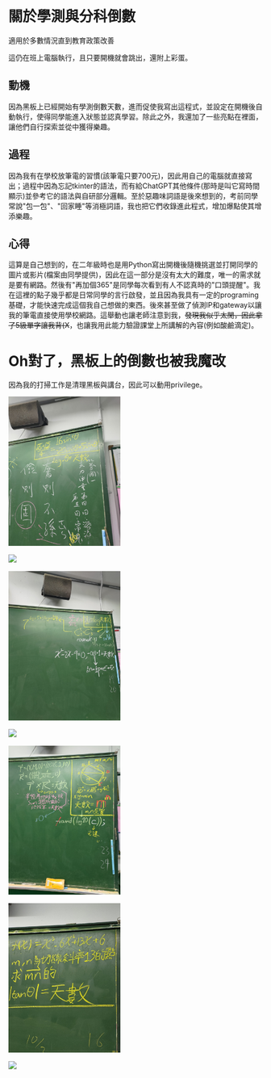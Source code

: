 # 關於學測與分科倒數
適用於多數情況直到教育政策改善

這仍在班上電腦執行，且只要開機就會跳出，還附上彩蛋。

## 動機
因為黑板上已經開始有學測倒數天數，進而促使我寫出這程式，並設定在開機後自動執行，使得同學能進入狀態並認真學習。除此之外，我還加了一些亮點在裡面，讓他們自行探索並從中獲得樂趣。

## 過程
因為我有在學校放筆電的習慣(該筆電只要700元)，因此用自己的電腦就直接寫出；過程中因為忘記tkinter的語法，而有給ChatGPT其他條件(那時是叫它寫時間顯示)並參考它的語法與自研部分邏輯。至於惡趣味詞語是後來想到的，考前同學常說"包一包"、"回家睡"等消極詞語，我也把它們收錄進此程式，增加爆點使其增添樂趣。

## 心得
這算是自己想到的，在二年級時也是用Python寫出開機後隨機挑選並打開同學的圖片或影片(檔案由同學提供)，因此在這一部分是沒有太大的難度，唯一的需求就是要有網路。然後有"再加個365"是同學每次看到有人不認真時的"口頭提醒"。我在這裡的點子幾乎都是日常同學的言行啟發，並且因為我具有一定的programing基礎，才能快速完成這個我自己想做的東西。後來甚至做了偵測IP和gateway以讓我的筆電直接使用學校網路。這舉動也讓老師注意到我，~~發現我似乎太閒，因此拿了5級單字讓我背(X~~，也讓我用此能力驗證課堂上所講解的內容(例如酸鹼滴定)。

# Oh對了，黑板上的倒數也被我魔改
因為我的打掃工作是清理黑板與講台，因此可以動用privilege。
<p align="left">
  <img src="15.jpg" width="44%"/>
  <br>
</p>

<p align="left">
  <img src="12.jpg" width="44%"/>
  <br>
</p>

<p align="left">
  <img src="10.jpg" width="44%"/>
  <br>
</p>

<p align="left">
  <img src="9.jpg" width="44%"/>
  <br>
</p>

<p align="left">
  <img src="8.jpg" width="44%"/>
  <br>
</p>

<p align="left">
  <img src="5.jpg" width="44%"/>
  <br>
</p>

<p align="left">
  <img src="4.jpg" width="44%"/>
  <br>
</p>
